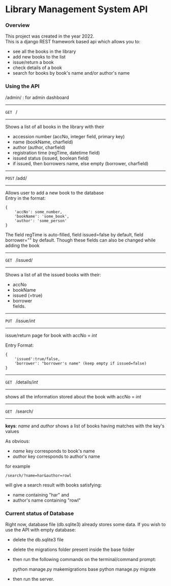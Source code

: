 # Library Management System API

### Overview

This project was created in the year 2022.   
This is a django REST framework based api which allows you to:  
- see all the books in the library  
- add new books to the list  
- issue/return a book     
- check details of a book  
- search for books by book's name and/or author's name  

### Using the API

/admin/ : for admin dashboard

****

`GET ` /

****

Shows a list of all books in the library with their   

- accession number (accNo, integer field, primary key)   
- name (bookName, charfield)   
- author (author, charfield)   
- registration time (regTime, datetime field)   
- issued status (issued, boolean field)   
- if issued, then borrowers name, else empty (borrower, charfield)  

****

`POST` /add/

****

Allows user to add a new book to the database  
Entry in the format:  

    {
        'accNo': some_number,
        'bookName': 'some_book',
        'author': 'some_person'
    }  

The field regTime is auto-filled, field issued=false by default, field borrower="" by default.
Though these fields can also be changed while adding the book  

****

`GET ` /issued/

****

Shows a list of all the issued books with their:  
- accNo
- bookName
- issued (=true)
- borrower  
fields.  

****

`PUT ` /issue/*int*  

****

issue/return page for book with accNo = *int*   

Entry Format:   

    {
        'issued':true/false,
        'borrower': "borrower's name" (keep empty if issued=false)
    }

****

`GET ` /details/*int*

****

shows all the information stored about the book with accNo = *int*

****

`GET ` /search/

****

**keys**: *name* and *author*
shows a list of books having matches with the key's values  

As obvious:  
- *name* key corresponds to book's name
- *author* key corresponds to author's name  

for example

    /search/?name=har&author=rowl

will give a search result with books satisfying:
- name containing "har" and  
- author's name containing "rowl"


### Current status of Database

Right now, database file (db.sqlite3) already stores some data. If you wish to use the API with empty database:
- delete the db.sqlite3 file
- delete the migrations folder present inside the base folder
- then run the following commands on the terminal/command prompt:

    python manage.py makemigrations base
    python manage.py migrate

- then run the server. 
